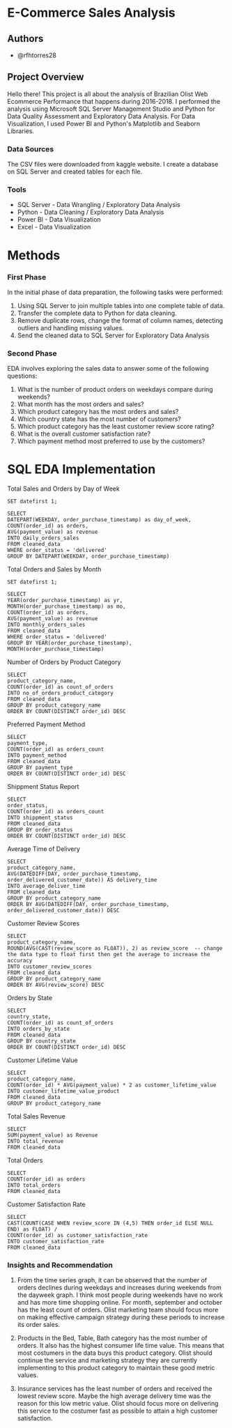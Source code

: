 # E-Commerce Sales Analysis

## Authors
* @rfhtorres28
  
## Project Overview
Hello there! This project is all about the analysis of Brazilian Olist Web Ecommerce Performance that happens during 2016-2018. I performed the analysis using Microsoft SQL Server Management Studio and Python for Data Quality Assessment and Exploratory Data Analysis. For Data Visualization, I used Power BI and Python's Matplotlib and Seaborn Libraries.  


### Data Sources 
The CSV files were downloaded from kaggle website. I create a database on SQL Server and created tables for each file. 

### Tools 
* SQL Server - Data Wrangling / Exploratory Data Analysis
* Python - Data Cleaning / Exploratory Data Analysis
* Power BI - Data Visualization
* Excel - Data Visualization
  
# Methods

### First Phase 
 In the initial phase of data preparation, the following tasks were performed: 

 1. Using SQL Server to join multiple tables into one complete table of data.
 2. Transfer the complete data to Python for data cleaning.
 3. Remove duplicate rows, change the format of column names, detecting outliers and handling missing values.
 4. Send the cleaned data to SQL Server for Exploratory Data Analysis

### Second Phase
 EDA involves exploring the sales data to answer some of the following questions:

 1. What is the number of product orders on weekdays compare during weekends?
 2. What month has the most orders and sales?
 3. Which product category has the most orders and sales?
 4. Which country state has the most number of customers?
 5. Which product category has the least customer review score rating?
 6. What is the overall customer satisfaction rate?
 7. Which payment method most preferred to use by the customers? 

# SQL EDA Implementation 

Total Sales and Orders by Day of Week
```
SET datefirst 1;

SELECT
DATEPART(WEEKDAY, order_purchase_timestamp) as day_of_week,
COUNT(order_id) as orders,
AVG(payment_value) as revenue
INTO daily_orders_sales
FROM cleaned_data
WHERE order_status = 'delivered'
GROUP BY DATEPART(WEEKDAY, order_purchase_timestamp)
```

 Total Orders and Sales by Month 
```
SET datefirst 1;

SELECT
YEAR(order_purchase_timestamp) as yr,
MONTH(order_purchase_timestamp) as mo,
COUNT(order_id) as orders,
AVG(payment_value) as revenue
INTO monthly_orders_sales
FROM cleaned_data
WHERE order_status = 'delivered'
GROUP BY YEAR(order_purchase_timestamp),
MONTH(order_purchase_timestamp)
```


Number of Orders by Product Category 
```
SELECT 
product_category_name,
COUNT(order_id) as count_of_orders
INTO no_of_orders_product_category
FROM cleaned_data
GROUP BY product_category_name
ORDER BY COUNT(DISTINCT order_id) DESC
```

Preferred Payment Method 
```
SELECT 
payment_type,
COUNT(order_id) as orders_count
INTO payment_method
FROM cleaned_data
GROUP BY payment_type
ORDER BY COUNT(DISTINCT order_id) DESC
```

Shippment Status Report 
```
SELECT 
order_status,
COUNT(order_id) as orders_count
INTO shippment_status
FROM cleaned_data
GROUP BY order_status
ORDER BY COUNT(DISTINCT order_id) DESC
```

 Average Time of Delivery
```
SELECT 
product_category_name,
AVG(DATEDIFF(DAY, order_purchase_timestamp, order_delivered_customer_date)) AS delivery_time
INTO average_deliver_time
FROM cleaned_data
GROUP BY product_category_name
ORDER BY AVG(DATEDIFF(DAY, order_purchase_timestamp, order_delivered_customer_date)) DESC
```


Customer Review Scores
```
SELECT 
product_category_name,
ROUND(AVG(CAST(review_score as FLOAT)), 2) as review_score  -- change the data type to float first then get the average to increase the accuracy
INTO customer_review_scores
FROM cleaned_data
GROUP BY product_category_name
ORDER BY AVG(review_score) DESC
```

Orders by State 
```
SELECT 
country_state,
COUNT(order_id) as count_of_orders
INTO orders_by_state
FROM cleaned_data
GROUP BY country_state
ORDER BY COUNT(DISTINCT order_id) DESC
```

Customer Lifetime Value 
```
SELECT 
product_category_name,
COUNT(order_id) * AVG(payment_value) * 2 as customer_lifetime_value
INTO customer_lifetime_value_product
FROM cleaned_data
GROUP BY product_category_name
```

Total Sales Revenue
```
SELECT 
SUM(payment_value) as Revenue
INTO total_revenue
FROM cleaned_data
```

Total Orders
```
SELECT 
COUNT(order_id) as orders
INTO total_orders
FROM cleaned_data
```

Customer Satisfaction Rate
```
SELECT 
CAST(COUNT(CASE WHEN review_score IN (4,5) THEN order_id ELSE NULL END) as FLOAT) / 
COUNT(order_id) as customer_satisfaction_rate
INTO customer_satisfaction_rate
FROM cleaned_data
```


### Insights and Recommendation

1. From the time series graph, it can be observed that the number of orders declines during weekdays and increases during 
weekends from the dayweek graph. I think most people during weekends have no work and has more time shopping online. For month, september and october
has the least count of orders. Olist marketing team should focus more on making effective campaign strategy during these periods to increase its order sales. 

  
2. Products in the Bed, Table, Bath category has the most number of orders. It also has the highest
consumer life time value. This means that most costumers in the data buys this product category. Olist should continue
the service and marketing strategy they are currently implementing to this product category to maintain these good metric values.

3. Insurance services has the least number of orders and received the lowest review score. Maybe the high average delivery time
was the reason for this low metric value. Olist should focus more on delivering this service to the costumer fast as possible to attain a 
high customer satisfaction.

